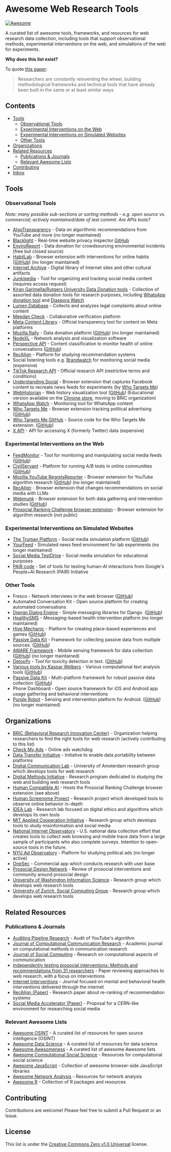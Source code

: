 # Awesome Web Research Tools

[![Awesome](https://awesome.re/badge.svg)](https://awesome.re)

A curated list of awesome tools, frameworks, and resources for web research data collection, including tools that support observational methods, experimental interventions on the web, and simulations of the web for experiments.

**Why does this list exist?**

To quote [this paper](https://osf.io/preprints/psyarxiv/wvfjq_v1):

> Researchers are constantly reinventing the wheel, building methodological frameworks and technical tools that have already been built in the same or at least similar ways

## Contents

- [Tools](#tools)
  - [Observational Tools](#observational-tools)
  - [Experimental Interventions on the Web](#experimental-interventions-on-the-web)
  - [Experimental Interventions on Simulated Websites](#experimental-interventions-on-simulated-websites)
  - [Other Tools](#other-tools)
- [Organizations](#organizations)
- [Related Resources](#related-resources)
  - [Publications & Journals](#publications--journals)
  - [Relevant Awesome Lists](#relevant-awesome-lists)
- [Contributing](#contributing)
- [Inbox](#inbox)

## Tools

### Observational Tools

*Note: many possible sub-sections or sorting methods - e.g. open source vs. commercial; actively maintained/date of last commit. Are APIs tools?*

- [AlgoTransparency](https://www.algotransparency.org/) - Data on algorithmic recommendations from YouTube and more (no longer maintained)
- [Blacklight](https://themarkup.org/blacklight) - Real-time website privacy inspector [GitHub](https://github.com/the-markup/blacklight-collector)
- [EnviroReport](https://www.chicago-cachet.org/enviroreport/) - Data donation for crowdsourcing environmental incidents (free but closed source)
- [HabitLab](https://habitlab.github.io/) - Browser extension with interventions for online habits ([GitHub](https://github.com/habitlab/habitlab)) (no longer maintained)
- [Internet Archive](https://archive.org) - Digital library of Internet sites and other cultural artifacts
- [Junkipedia](https://www.junkipedia.org/) - Tool for organizing and tracking social media content (requires access request)
- [Kiran Garimella/Rutgers University Data Donation tools](https://data-donation.vercel.app/) - Collection of assorted data donation tools for research purposes, including [WhatsApp donation tool](https://whatsapp.whats-viral.me/) and [Diaspora Watch](https://www.diaspora-watch.us/home/?next=/)
- [Lumen Database](https://lumendatabase.org/) - Collects and analyzes legal complaints about online content
- [Meedan Check](https://meedan.com/check) - Collaborative verification platform
- [Meta Content Library](https://www.facebook.com/ads/library/) - Official transparency tool for content on Meta platforms
- [Mozilla Rally](https://github.com/mozilla-rally) - Data donation platform ([GitHub](https://github.com/mozilla-rally)) (no longer maintained)
- [NodeXL](https://nodexl.com/) - Network analysis and visualization software
- [Perspective API](https://perspectiveapi.com/) - Content classification to monitor health of online conversations ([GitHub](https://github.com/conversationai/perspectiveapi))
- [RecAlign](https://www.recalign.com/) - Platform for studying recommendation systems
- Social listening tools e.g. [Brandwatch](https://brandwatch.com/) for monitoring social media (expensive)
- [TikTok Research API](https://developers.tiktok.com/products/research-api/) - Official research API (restrictive terms and conditions)
- [Understanding.Social](https://understanding.social/) - Browser extension that captures Facebook content to recreate news feeds for experiments (by [Who Targets Me](https://whotargets.me/en/))
- [WebHistorian](https://webhistorian.github.io/) - Web history visualization tool ([GitHub](https://github.com/WebHistorian)) (Educational version available on the [Chrome store](https://chromewebstore.google.com/detail/web-historian-education-e/chpcblajbmmlbhecpnnadmjmlbhkloji?hl=en&pli=1), moving to BRIC organization)
- [WhatsApp Watch](https://www.digitalwitnesslab.org/whatsapp-watch) - Monitoring tool for WhatsApp content
- [Who Targets Me](https://whotargets.me/en/) - Browser extension tracking political advertising ([GitHub](https://github.com/WhoTargetsMe/Who-Targets-Me))
- [Who Targets Me GitHub](https://github.com/WhoTargetsMe/Who-Targets-Me) - Source code for the Who Targets Me extension. ([GitHub](https://github.com/WhoTargetsMe/Who-Targets-Me))
- [X API](https://developer.twitter.com/en/docs/twitter-api) - API for accessing X (formerly Twitter) data (expensive)

### Experimental Interventions on the Web
- [FeedMonitor](https://github.com/StanfordHCI/FeedMonitor) - Tool for monitoring and manipulating social media feeds ([GitHub](https://github.com/StanfordHCI/FeedMonitor))
- [CivilServant](https://github.com/citizensandtech/CivilServant) - Platform for running A/B tests in online communities ([GitHub](https://github.com/citizensandtech/CivilServant))
- [Mozilla YouTube RegretsReporter](https://foundation.mozilla.org/youtube/regretsreporter/) - Browser extension for YouTube algorithm research ([GitHub](https://github.com/mozilla-extensions/regrets-reporter)) (no longer maintained)
- [RecAlign](https://www.recalign.com/) - Browser extension that changes recommendations on social media with LLMs
- [Webmunk](https://www.webmunk.org/) - Browser extension for both data gathering and intervention studies ([GitHub](https://github.com/Webmunk-Project))
- [Prosocial Ranking Challenge browser extension](https://humancompatible.ai/news/2024/01/18/the-prosocial-ranking-challenge-60000-in-prizes-for-better-social-media-algorithms/) - Browser extension for algorithm research (not public)

### Experimental Interventions on Simulated Websites
- [The Truman Platform](https://github.com/cornellsml/truman_2023) - Social media simulation platform ([GitHub](https://github.com/cornellsml/truman_2023))
- [YourFeed](https://www.media.mit.edu/projects/yourfeed/overview/) - Simulated news feed environment for lab experiments (no longer maintained)
- [Social Media TestDrive](https://socialmediatestdrive.org/) - Social media simulation for educational purposes
- [PAIR code](https://github.com/pair-code) - Set of tools for testing human-AI interactions from Google's People+AI Research (PAIR) Initiative

### Other Tools

- Fresco - Network interviews in the web browser ([GitHub](https://github.com/complexdatacollective/Fresco))
- Automated Conversation Kit - Open source platform for creating automated conversations
- [Django Dialog Engine](https://github.com/audacious-software/Django-Dialog-Engine) - Simple messaging libraries for Django. ([GitHub](https://github.com/audacious-software/Django-Dialog-Engine))
- [HealthySMS](https://mental.jmir.org/2024/1/e49317) - Messaging-based health intervention platform (no longer maintained)
- [Hive Mechanic](https://www.hivemechanic.org/) - Platform for creating place-based experiences and games ([GitHub](https://github.com/bdcheck))
- [Passive Data Kit](https://github.com/audacious-software/PassiveDataKit-Django) - Framework for collecting passive data from multiple sources. ([GitHub](https://github.com/audacious-software/PassiveDataKit-Django))
- [AWARE Framework](http://www.awareframework.com/) - Mobile sensing framework for data collection ([GitHub](https://github.com/denzilferreira/aware-client)) (no longer maintained)
- [Detoxify](https://github.com/unitaryai/detoxify) - Tool for toxicity detection in text. ([GitHub](https://github.com/unitaryai/detoxify))
- [Various tools by Kaspar Welbers](https://github.com/kasperwelbers) - Various computational text analysis tools ([GitHub](https://github.com/kasperwelbers))
- [Passive Data Kit](https://passivedatakit.org/) - Multi-platform framework for robust passive data collection ([GitHub](https://github.com/audacious-software))
- Phone Dashboard - Open source framework for iOS and Android app usage gathering and behavioral interventions
- [Purple Robot](https://pmc.ncbi.nlm.nih.gov/articles/PMC4129186/) - Sensing and intervention platform for Android. ([GitHub](https://github.com/cbitstech/Purple-Robot)) (no longer maintained)

## Organizations

- [BRIC (Behavioral Research Innovation Center)](https://bric.digital/) - Organization helping researchers to find the right tools for web research (actively contributing to this list)
- [Check My Ads](https://checkmyads.org/) - Online ads watchdog
- [Data Transfer Initiative](https://dtinit.org/) - Initiative to enable data portability between platforms
- [Digital Communication Lab](https://digicomlab.github.io) - University of Amsterdam research group which develops tools for web research
- [Digital Methods Initiative](https://www.digitalmethods.net/Dmi/DmiAbout) - Research program dedicated to studying the web and building web research tools
- [Human Compatible AI](https://humancompatible.ai/) - Hosts the Prosocial Ranking Challenge browser extension (see above)
- [Human Screenome Project](https://screenomics.stanford.edu/) - Research project which developed tools to observe online behavior in-depth
- [IDEA Lab](https://idea-lab.uni-graz.at/en/) - Research lab focused on digital ethics and algorithms which develops its own tools
- [MIT Applied Cooperation Initiative](https://mitsloan.mit.edu/centers-initiatives/mit-applied-cooperation-initiative/welcome) - Research group which develops tools to study misinformation and social media
- [National Internet Observatory](https://nationalinternetobservatory.org/) - U.S. national data collection effort that creates tools to collect web browsing and mobile trace data from a large sample of participants who also complete surveys. Intention to open-source tools in the future.
- [NYU Ad Observatory](https://adobservatory.org/) - Platform for studying political ads (no longer active)
- [OneSec](https://one-sec.app/research/) - Commercial app which conducts research with user base
- [Prosocial Design Network](https://prosocialdesign.org/) - Review of prosocial interventions and community around prosocial design
- [University of Washington Information Science](https://ischool.uw.edu/) - Research group which develops web research tools
- [University of Zurich, Social Computing Group](https://www.ifi.uzh.ch/en/scg.html) - Research group which develops web research tools

## Related Resources

### Publications & Journals

- [Auditing Pipeline Research](https://www.pnas.org/doi/abs/10.1073/pnas.2213020120) - Audit of YouTube's algorithm
- [Journal of Computational Communication Research](https://journal.computationalcommunication.org/) - Academic journal on computational methods in communication research
- [Journal of Social Computing](https://www.sciopen.com/journal/join_journal/about_journal?id=1400738783960883202&issn=2688-5255) - Research on computational aspects of communication
- [Independently testing prosocial interventions: Methods and recommendations from 31 researchers](https://osf.io/preprints/psyarxiv/wvfjq_v1) - Paper reviewing approaches to web research, with a focus on interventions
- [Internet Interventions](https://www.sciencedirect.com/journal/internet-interventions) - Journal focused on mental and behavioral health interventions delivered through the internet
- [RecAlign (Paper)](https://arxiv.org/abs/2406.19571) - Research paper about re-ranking of recommendation systems
- [Social Media Accelerator (Paper)](https://osf.io/preprints/socarxiv/ucfbk_v1) - Proposal for a CERN-like environment for researching social media

### Relevant Awesome Lists

- [Awesome OSINT](https://github.com/jivoi/awesome-osint) - A curated list of resources for open source intelligence (OSINT)
- [Awesome Data Science](https://github.com/academic/awesome-datascience) - A curated list of resources for data science
- [Awesome Awesomeness](https://github.com/bayandin/awesome-awesomeness) - A curated list of awesome Awesome lists
- [Awesome Computational Social Science](https://github.com/gesiscss/awesome-computational-social-science) - Resources for computational social science
- [Awesome JavaScript](https://github.com/sorrycc/awesome-javascript) - Collection of awesome browser-side JavaScript libraries
- [Awesome Network Analysis](https://github.com/briatte/awesome-network-analysis) - Resources for network analysis
- [Awesome R](https://github.com/qinwf/awesome-R) - Collection of R packages and resources

## Contributing

Contributions are welcome! Please feel free to submit a Pull Request or an Issue.

## License

This list is under the [Creative Commons Zero v1.0 Universal](LICENSE) license.
